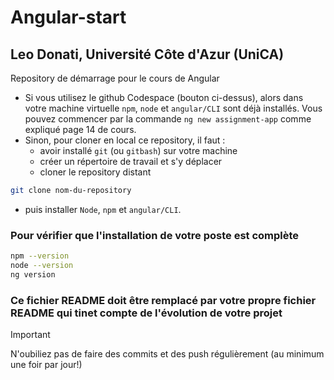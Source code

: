 # Angular-start
## Leo Donati, Université Côte d'Azur (UniCA)
Repository de démarrage pour le cours de Angular

* Si vous utilisez le github Codespace (bouton ci-dessus), alors dans votre machine virtuelle `npm`, `node` et `angular/CLI` sont déjà installés. Vous pouvez commencer par la commande `ng new assignment-app` comme expliqué page 14 de cours.
* Sinon, pour cloner en local ce repository, il faut :
  - avoir installé `git` (ou `gitbash`) sur votre machine
  - créer un répertoire de travail et s'y déplacer
  - cloner le repository distant
```bash
git clone nom-du-repository
```
  - puis installer `Node`, `npm` et `angular/CLI`.


### Pour vérifier que l'installation de votre poste est complète

```bash 
npm --version
node --version
ng version
```

### Ce fichier README doit être remplacé par votre propre fichier README qui tinet compte de l'évolution de votre projet

> [!IMPORTANT]
> N'oubiliez pas de faire des commits et des push régulièrement (au minimum une foir par jour!)
